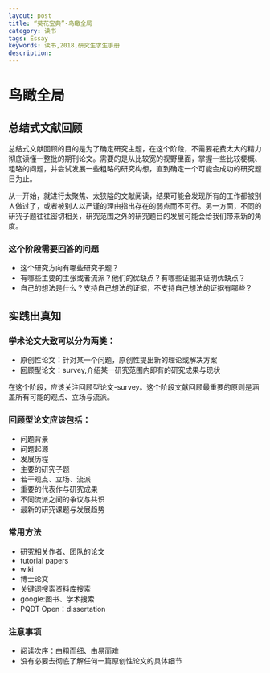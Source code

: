 ```yaml
--- 
layout: post
title: “葵花宝典”-鸟瞰全局
category: 读书
tags: Essay
keywords: 读书,2018,研究生求生手册
description: 
--- 
```


# 鸟瞰全局

## 总结式文献回顾
总结式文献回顾的目的是为了确定研究主题，在这个阶段，不需要花费太大的精力彻底读懂一整批的期刊论文。需要的是从比较宽的视野里面，掌握一些比较梗概、粗略的问题，并尝试发展一些粗略的研究构想，直到确定一个可能会成功的研究题目为止。

从一开始，就进行太聚焦、太狭隘的文献阅读，结果可能会发现所有的工作都被别人做过了，或者被别人以严谨的理由指出存在的弱点而不可行。另一方面，不同的研究子题往往密切相关，研究范围之外的研究题目的发展可能会给我们带来新的角度。

### 这个阶段需要回答的问题

- 这个研究方向有哪些研究子题？
- 有哪些主要的主张或者流派？他们的优缺点？有哪些证据来证明优缺点？
- 自己的想法是什么？支持自己想法的证据，不支持自己想法的证据有哪些？

## 实践出真知

### 学术论文大致可以分为两类：

- 原创性论文：针对某一个问题，原创性提出新的理论或解决方案
- 回顾型论文：survey,介绍某一研究范围内即有的研究成果与现状

在这个阶段，应该关注回顾型论文-survey。这个阶段文献回顾最重要的原则是涵盖所有可能的观点、立场与流派。

### 回顾型论文应该包括：

- 问题背景
- 问题起源
- 发展历程
- 主要的研究子题
- 若干观点、立场、流派
- 重要的代表作与研究成果
- 不同流派之间的争议与共识
- 最新的研究课题与发展趋势 

### 常用方法

- 研究相关作者、团队的论文
- tutorial papers
- wiki
- 博士论文
- 关键词搜索资料库搜索
- google:图书、学术搜索
- PQDT Open：dissertation

### 注意事项

- 阅读次序：由粗而细、由易而难
- 没有必要去彻底了解任何一篇原创性论文的具体细节







